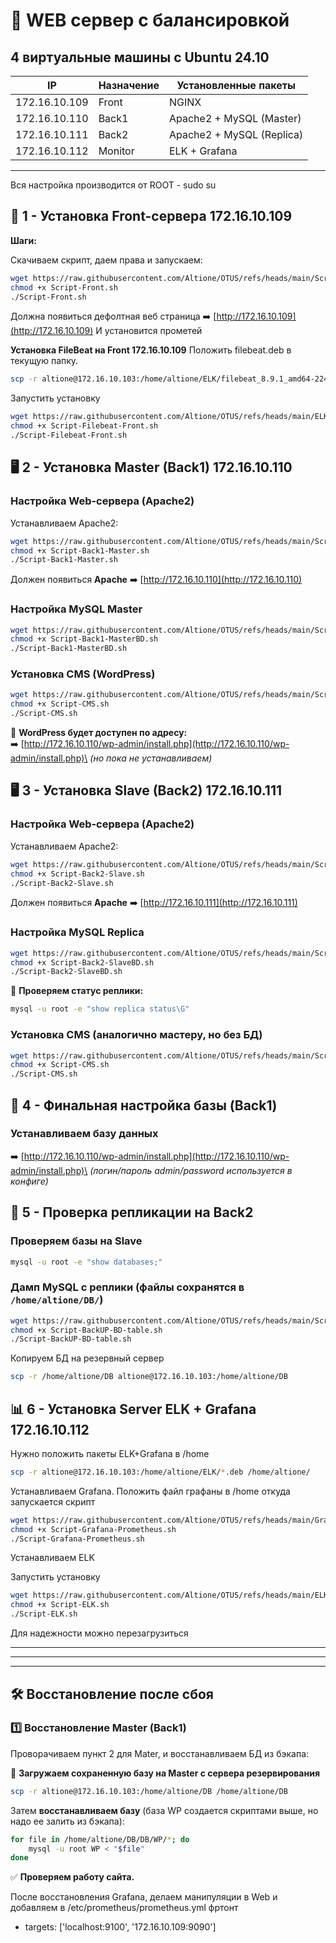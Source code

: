 # **🔹 WEB сервер с балансировкой**

## **4 виртуальные машины с Ubuntu 24.10**

| IP            | Назначение | Установленные пакеты      |
| ------------- | ---------- | ------------------------- |
| 172.16.10.109 | Front      | NGINX                     |
| 172.16.10.110 | Back1      | Apache2 + MySQL (Master)  |
| 172.16.10.111 | Back2      | Apache2 + MySQL (Replica) |
| 172.16.10.112 | Monitor    | ELK + Grafana             |

---
Вся настройка производится от ROOT - sudo su

## **🚀 1 - Установка Front-сервера 172.16.10.109**

**Шаги:**

Скачиваем скрипт, даем права и запускаем:
   ```bash
   wget https://raw.githubusercontent.com/Altione/OTUS/refs/heads/main/Script-Front.sh
   chmod +x Script-Front.sh
   ./Script-Front.sh
   ```

Должна появиться дефолтная веб страница ➡️ [http://172.16.10.109](http://172.16.10.109) И установится прометей


**Установка FileBeat на Front 172.16.10.109**
Положить filebeat.deb в текущую папку. 
```bash
scp -r altione@172.16.10.103:/home/altione/ELK/filebeat_8.9.1_amd64-224190-bc3f59.deb /home/altione/
```
Запустить установку
```bash
wget https://raw.githubusercontent.com/Altione/OTUS/refs/heads/main/ELK/Script-Filebeat-Front.sh
chmod +x Script-Filebeat-Front.sh
./Script-Filebeat-Front.sh
```

## **🖥️ 2 - Установка Master (Back1) 172.16.10.110**

### **Настройка Web-сервера (Apache2)**

Устанавливаем Apache2:
   ```bash
   wget https://raw.githubusercontent.com/Altione/OTUS/refs/heads/main/Script-Back1-Master.sh
   chmod +x Script-Back1-Master.sh
   ./Script-Back1-Master.sh
   ```
Должен появиться **Apache** ➡️ [http://172.16.10.110](http://172.16.10.110)

### **Настройка MySQL Master**

```bash
wget https://raw.githubusercontent.com/Altione/OTUS/refs/heads/main/Script-Back1-MasterBD.sh
chmod +x Script-Back1-MasterBD.sh
./Script-Back1-MasterBD.sh
```

### **Установка CMS (WordPress)**

```bash
wget https://raw.githubusercontent.com/Altione/OTUS/refs/heads/main/Script-CMS.sh
chmod +x Script-CMS.sh
./Script-CMS.sh
```

📌 **WordPress будет доступен по адресу:**\
➡️ [http://172.16.10.110/wp-admin/install.php](http://172.16.10.110/wp-admin/install.php)\
*(но пока не устанавливаем)*

## **🖥️ 3 - Установка Slave (Back2) 172.16.10.111**

### **Настройка Web-сервера (Apache2)**

Устанавливаем Apache2:
   ```bash
   wget https://raw.githubusercontent.com/Altione/OTUS/refs/heads/main/Script-Back2-Slave.sh
   chmod +x Script-Back2-Slave.sh
   ./Script-Back2-Slave.sh
   ```
Должен появиться **Apache** ➡️ [http://172.16.10.111](http://172.16.10.111)

### **Настройка MySQL Replica**

```bash
wget https://raw.githubusercontent.com/Altione/OTUS/refs/heads/main/Script-Back2-SlaveBD.sh
chmod +x Script-Back2-SlaveBD.sh
./Script-Back2-SlaveBD.sh
```

📌 **Проверяем статус реплики:**

```bash
mysql -u root -e "show replica status\G"
```

### **Установка CMS** (аналогично мастеру, но без БД)

```bash
wget https://raw.githubusercontent.com/Altione/OTUS/refs/heads/main/Script-CMS.sh
chmod +x Script-CMS.sh
./Script-CMS.sh
```

## **📌 4 - Финальная настройка базы (Back1)**

### **Устанавливаем базу данных**

➡️ [http://172.16.10.110/wp-admin/install.php](http://172.16.10.110/wp-admin/install.php)\
*(логин/пароль admin/password используется в конфиге)*

## **📌 5 - Проверка репликации на Back2**

### **Проверяем базы на Slave**

```bash
mysql -u root -e "show databases;"
```

### **Дамп MySQL с реплики** (файлы сохранятся в `/home/altione/DB/`)

```bash
wget https://raw.githubusercontent.com/Altione/OTUS/refs/heads/main/Script-BackUP-BD-table.sh
chmod +x Script-BackUP-BD-table.sh
./Script-BackUP-BD-table.sh
```

Копируем БД на резервный сервер
```bash
scp -r /home/altione/DB altione@172.16.10.103:/home/altione/DB
```


## **📊 6 - Установка Server ELK + Grafana 172.16.10.112**

Нужно положить пакеты ELK+Grafana в /home
```bash
scp -r altione@172.16.10.103:/home/altione/ELK/*.deb /home/altione/
```

Устанавливаем Grafana. Положить файл графаны в /home откуда запускается скрипт
```bash
wget https://raw.githubusercontent.com/Altione/OTUS/refs/heads/main/Grafana/Script-Grafana-Prometheus.sh
chmod +x Script-Grafana-Prometheus.sh
./Script-Grafana-Prometheus.sh
```

Устанавливаем ELK

Запустить установку
```bash
wget https://raw.githubusercontent.com/Altione/OTUS/refs/heads/main/ELK/Script-ELK.sh
chmod +x Script-ELK.sh
./Script-ELK.sh
```

Для надежности можно перезагрузиться

---
---
---

## **🛠️ Восстановление после сбоя**

### **1️⃣ Восстановление Master (Back1)**
Проворачиваем пункт 2 для Mater, и восстанавливаем БД из бэкапа:

📌 **Загружаем сохраненную базу на Master с сервера резервирования**
```bash
scp -r altione@172.16.10.103:/home/altione/DB /home/altione/DB
```
Затем **восстанавливаем базу** (база WP создается скриптами выше, но надо ее залить из бэкапа):
```bash
for file in /home/altione/DB/DB/WP/*; do
    mysql -u root WP < "$file"
done
```

✅ **Проверяем работу сайта.**

После восстановления Grafana, делаем манипуляции в Web и добавляем в 
/etc/prometheus/prometheus.yml фртонт 
- targets: ['localhost:9100', '172.16.10.109:9090']

